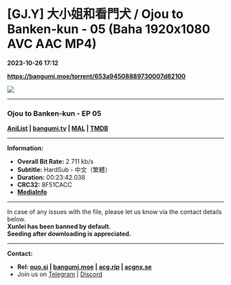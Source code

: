 # [GJ.Y] 大小姐和看門犬 / Ojou to Banken-kun - 05 (Baha 1920x1080 AVC AAC MP4)

**2023-10-26 17:12**

**https://bangumi.moe/torrent/653a94508889730007d82100**

![](https://rr1---bh.raws.dev/B/2KU/26/984e150fd6e5030c35691a57341npei5.JPG)

* * *

### **__Ojou to Banken-kun__** - EP 05

**[AniList](https://anilist.co/anime/155527) | [bangumi.tv](https://bgm.tv/subject/403631) | [MAL](https://myanimelist.net/anime/53300) | [TMDB](https://www.themoviedb.org/tv/212053)**

* * *

**Information:**

*   **Overall Bit Rate:** 2 711 kb/s
*   **Subtitle:** HardSub - 中文（繁體）
*   **Duration:** 00:23:42.038
*   **CRC32:** 8F51CACC
*   **[MediaInfo](https://rr1---nfo.raws.dev/%5BGJ.Y%5D%20%E5%A4%A7%E5%B0%8F%E5%A7%90%E5%92%8C%E7%9C%8B%E9%96%80%E7%8A%AC%20-%2005%20%28Baha%201920x1080%20AVC%20AAC%20MP4%29%20%5B8F51CACC%5D.mp4.nfo)**

* * *

In case of any issues with the file, please let us know via the contact details below.  
**Xunlei has been banned by default.**  
**Seeding after downloading is appreciated.**

* * *

**Contact:**

*   **Rel: [ouo.si](https://ouo.si/user/BraveSail) | [bangumi.moe](https://bangumi.moe/search/63e4b7585fa12c0007949b88) | [acg.rip](https://acg.rip/user/5570) | [acgnx.se](https://share.acgnx.se/user-529-1.html)**
*   Join us on [Telegram](https://kirara-fantasia.moe/telegram) | [Discord](https://kirara-fantasia.moe/discord)